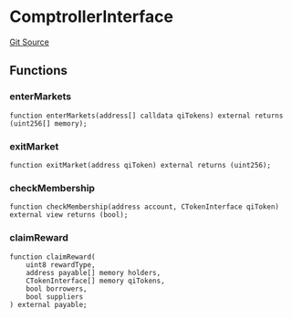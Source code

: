 # ComptrollerInterface
[Git Source](https://github.com-hedgefarm/HedgeFarm/smart-farmer/blob/c90db012f9c5fe4b328d8988c68447eed814b014/contracts/yield/interface/compoundV2/ComptrollerInterface.sol)


## Functions
### enterMarkets


```solidity
function enterMarkets(address[] calldata qiTokens) external returns (uint256[] memory);
```

### exitMarket


```solidity
function exitMarket(address qiToken) external returns (uint256);
```

### checkMembership


```solidity
function checkMembership(address account, CTokenInterface qiToken) external view returns (bool);
```

### claimReward


```solidity
function claimReward(
    uint8 rewardType,
    address payable[] memory holders,
    CTokenInterface[] memory qiTokens,
    bool borrowers,
    bool suppliers
) external payable;
```


